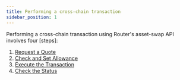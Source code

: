 ```yaml
---
title: Performing a cross-chain transaction
sidebar_position: 1
---
```


Performing a cross-chain transaction using Router's asset-swap API involves four [steps]:

1. [Request a Quote](./performing-cross-chain-transaction/request-quote)
2. [Check and Set Allowance](./performing-cross-chain-transaction/check-set-allowance)
3. [Execute the Transaction](./performing-cross-chain-transaction/execute-transaction)
4. [Check the Status](./performing-cross-chain-transaction/check-status)
